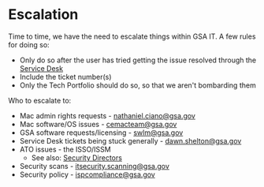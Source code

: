 # Escalation

Time to time, we have the need to escalate things within GSA IT. A few rules for doing so:

- Only do so after the user has tried getting the issue resolved through the [Service Desk](https://handbook.tts.gsa.gov/gsa-internal-tools/#it-service-desk)
- Include the ticket number(s)
- Only the Tech Portfolio should do so, so that we aren't bombarding them

Who to escalate to:

- Mac admin rights requests - nathaniel.ciano@gsa.gov
- Mac software/OS issues - cemacteam@gsa.gov
- GSA software requests/licensing - swlm@gsa.gov
- Service Desk tickets being stuck generally - dawn.shelton@gsa.gov
- ATO issues - the ISSO/ISSM
  - See also: [Security Directors](https://insite.gsa.gov/organizations/staff-offices/office-of-gsa-it/gsa-it-organizations/chief-information-security-officer-ciso?term=seceng)
- Security scans - itsecurity.scanning@gsa.gov
- Security policy - ispcompliance@gsa.gov
